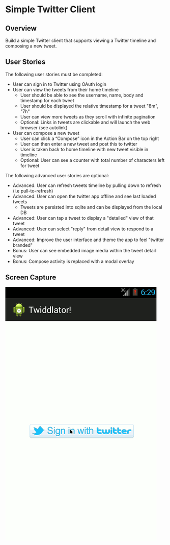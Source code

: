Simple Twitter Client
=====================

Overview
--------

Build a simple Twitter client that supports viewing a Twitter timeline and composing a new tweet.

User Stories
------------

The following user stories must be completed:

* User can sign in to Twitter using OAuth login
* User can view the tweets from their home timeline
  * User should be able to see the username, name, body and timestamp for each tweet
  * User should be displayed the relative timestamp for a tweet "8m", "7h"
  * User can view more tweets as they scroll with infinite pagination
  * Optional: Links in tweets are clickable and will launch the web browser (see autolink)
* User can compose a new tweet
  * User can click a “Compose” icon in the Action Bar on the top right
  * User can then enter a new tweet and post this to twitter
  * User is taken back to home timeline with new tweet visible in timeline
  * Optional: User can see a counter with total number of characters left for tweet

The following advanced user stories are optional:

* Advanced: User can refresh tweets timeline by pulling down to refresh (i.e pull-to-refresh)
* Advanced: User can open the twitter app offline and see last loaded tweets
  * Tweets are persisted into sqlite and can be displayed from the local DB
* Advanced: User can tap a tweet to display a "detailed" view of that tweet
* Advanced: User can select "reply" from detail view to respond to a tweet
* Advanced: Improve the user interface and theme the app to feel "twitter branded"
* Bonus: User can see embedded image media within the tweet detail view
* Bonus: Compose activity is replaced with a modal overlay

Screen Capture
--------------

![Screen capture](ScreenCapture.gif)

